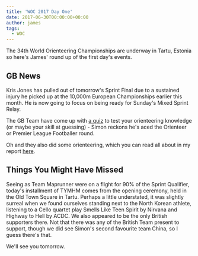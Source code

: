 ```yaml
---
title: 'WOC 2017 Day One'
date: 2017-06-30T00:00:00+00:00
author: james
tags:
  - WOC
---
```


The 34th World Orienteering Championships are underway in Tartu, Estonia so here's James' round up of the first day's events.

<!--more-->

## GB News

Kris Jones has pulled out of tomorrow's Sprint Final due to a sustained injury he picked up at the 10,000m European Championships earlier this month. He is now going to focus on being ready for Sunday's Mixed Sprint Relay.

The GB Team have come up with [a quiz](http://gbteamwoc2017.blogspot.com.ee/2017/06/team-gb-quiz-round-1.html) to test your orienteering knowledge (or maybe your skill at guessing) - Simon reckons he's aced the Orienteer or Premier League Footballer round.

Oh and they also did some orienteering, which you can read all about in my report [here](https://www.britishorienteering.org.uk/news/3789).

## Things You Might Have Missed

Seeing as Team Maprunner were on a flight for 90% of the Sprint Qualifier, today's installment of TYMHM comes from the opening ceremony, held in the Old Town Square in Tartu. Perhaps a little understated, it was slightly surreal when we found ourselves standing next to the North Korean athlete, listening to a Cello quartet play Smells Like Teen Spirit by Nirvana and Highway to Hell by ACDC. We also appeared to be the only British supporters there. Not that there was any of the British Team present to support, though we did see Simon's second favourite team China, so I guess there's that.

We'll see you tomorrow.
